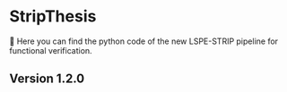 # StripThesis
:telescope: Here you can find the python code of the new LSPE-STRIP pipeline for functional verification. 

## Version 1.2.0
